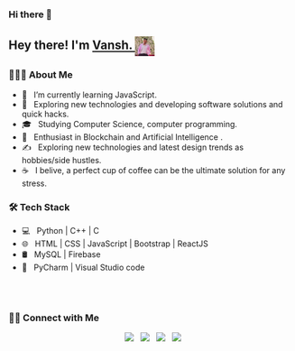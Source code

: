 ### Hi there 👋


<!-- **vansh911/vansh911** is a ✨ _special_ ✨ repository because its `README.md` (this file) appears on your GitHub profile. -->


<h2> Hey there! I'm <a href="https://mrnaveenwoodoworks.w3spaces.com/" target="_blank" rel="noopener noreferrer"> Vansh. </a><img src="icon/IMG_20220102_180916.jpg" align="center"  width="35"></h2>
<img align="right" alt="GIF" src="https://raw.githubusercontent.com/devSouvik/devSouvik/master/gif3.gif" width="00"/>


<h3> 👨🏻‍💻 About Me </h3>

- 🔭 &nbsp; I’m currently learning JavaScript.
- 🤔 &nbsp; Exploring new technologies and developing software solutions and quick hacks.
- 🎓 &nbsp; Studying Computer Science, computer programming.
- 🌱 &nbsp; Enthusiast in Blockchain and Artificial Intelligence .
- ✍️ &nbsp; Exploring new technologies and latest design trends as hobbies/side hustles.
- ☕ &nbsp; I belive, a perfect cup of coffee can be the ultimate solution for any stress. 

<h3>🛠 Tech Stack</h3>

- 💻 &nbsp; Python | C++ | C
- 🌐 &nbsp; HTML | CSS | JavaScript | Bootstrap | ReactJS
- 🛢 &nbsp; MySQL | Firebase
- 🔧 &nbsp; PyCharm | Visual Studio code

<br>

</br>


<h3> 🤝🏻 Connect with Me </h3>

<p align="center">
&nbsp; <a href="https://twitter.com/vansh1190" target="_blank" rel="noopener noreferrer"><img src="https://img.icons8.com/plasticine/100/000000/twitter.png" width="50" /></a>  
&nbsp; <a href="https://www.instagram.com/vansh1190" target="_blank" rel="noopener noreferrer"><img src="https://img.icons8.com/plasticine/100/000000/instagram-new.png" width="50" /></a>  
&nbsp; <a href="https://www.linkedin.com/in/vansh1/" target="_blank" rel="noopener noreferrer"><img src="https://img.icons8.com/plasticine/100/000000/linkedin.png" width="50" /></a>
&nbsp; <a href="mailto:vanshk605@gmail.com" target="_blank" rel="noopener noreferrer"><img src="https://img.icons8.com/plasticine/100/000000/gmail.png"  width="50" /></a>
</p>
